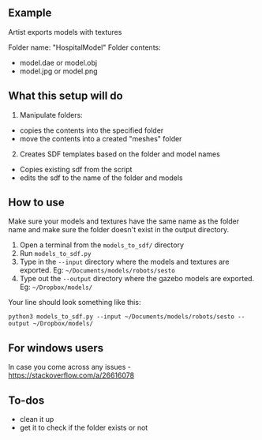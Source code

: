 ## Example

Artist exports models with textures

Folder name: "HospitalModel"
Folder contents:
- model.dae or model.obj
- model.jpg or model.png

## What this setup will do

1. Manipulate folders:
- copies the contents into the specified folder
- move the contents into a created "meshes" folder

2. Creates SDF templates based on the folder and model names
- Copies existing sdf from the script
- edits the sdf to the name of the folder and models

## How to use
Make sure your models and textures have the same name as the folder name and make sure the folder doesn't exist in the output directory.

1. Open a terminal from the `models_to_sdf/` directory
2. Run `models_to_sdf.py`
3. Type in the `--input` directory where the models and textures are exported. Eg: `~/Documents/models/robots/sesto`
4. Type out the `--output` directory where the gazebo models are exported. Eg: `~/Dropbox/models/`

Your line should look something like this:
```
python3 models_to_sdf.py --input ~/Documents/models/robots/sesto --output ~/Dropbox/models/
```

## For windows users
In case you come across any issues - https://stackoverflow.com/a/26616078

## To-dos
- clean it up
- get it to check if the folder exists or not

